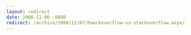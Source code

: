 ```yaml
---
layout: redirect
date: 2008-11-06 -0800
redirect: /archive/2008/11/07/haackoverflow-vs-stackoverflow.aspx/
---
```

